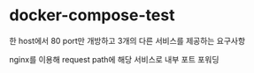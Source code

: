 # docker-compose-test

한 host에서 80 port만 개방하고 3개의 다른 서비스를 제공하는 요구사항

nginx를 이용해 request path에 해당 서비스로 내부 포트 포워딩
